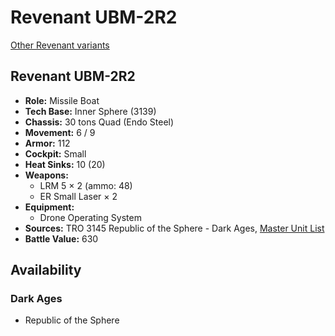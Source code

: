 # Revenant UBM-2R2

[Other Revenant variants](../revenant.md)

## Revenant UBM-2R2
- **Role:** Missile Boat
- **Tech Base:** Inner Sphere (3139)
- **Chassis:** 30 tons Quad (Endo Steel)
- **Movement:** 6 / 9
- **Armor:** 112
- **Cockpit:** Small
- **Heat Sinks:** 10 (20)
- **Weapons:**
  - LRM 5 × 2 (ammo: 48)
  - ER Small Laser × 2
- **Equipment:**
  - Drone Operating System
- **Sources:** TRO 3145 Republic of the Sphere - Dark Ages, [Master Unit List](http://masterunitlist.info/Unit/Details/6714/revenant-ubm-2r2)
- **Battle Value:** 630

## Availability

### Dark Ages
- Republic of the Sphere

